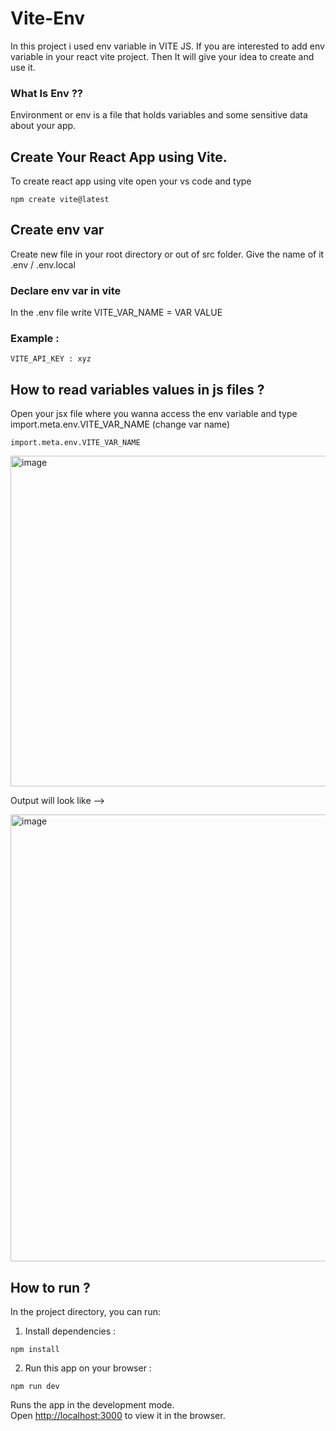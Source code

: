 # Vite-Env

In this project i used env variable in VITE JS. If you are interested to add env variable in your react vite project.
Then It will give your idea to create and use it.
<br/>
### What Is Env ??
Environment or env is a file that holds variables and some sensitive data about your app.

## Create Your React App using Vite.

To create react app using vite open your vs code and type
```
npm create vite@latest
```

## Create env var

Create new file in your root directory or out of src folder. Give the name of it .env / .env.local

### Declare env var in vite

In the .env file write VITE_VAR_NAME = VAR VALUE
### Example :
```
VITE_API_KEY : xyz
```

## How to read variables values in js files ?
Open your jsx file where you wanna access the env variable and type import.meta.env.VITE_VAR_NAME (change var name)
```
import.meta.env.VITE_VAR_NAME
```
<img width="529" alt="image" src="https://user-images.githubusercontent.com/77657627/226889265-b309ea2e-a57d-44c3-8392-860f468da801.png">

Output will look like -->

<img width="715" alt="image" src="https://user-images.githubusercontent.com/77657627/226889590-c6a387fd-44ee-4547-89bd-75ab81fe7d54.png">

## How to run ?

In the project directory, you can run:
1) Install dependencies :
```
npm install
```
2) Run this app on your browser :
```
npm run dev
```

Runs the app in the development mode.<br />
Open [http://localhost:3000](http://localhost:3000) to view it in the browser.

<br />

